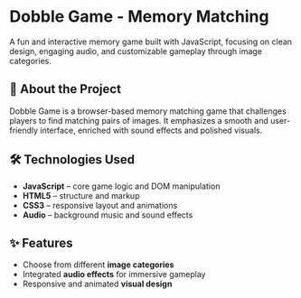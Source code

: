 # Dobble Game - Memory Matching

A fun and interactive memory game built with JavaScript, focusing on clean design, engaging audio, and customizable gameplay through image categories.

## 🧠 About the Project

Dobble Game is a browser-based memory matching game that challenges players to find matching pairs of images. It emphasizes a smooth and user-friendly interface, enriched with sound effects and polished visuals.

## 🛠️ Technologies Used

- **JavaScript** – core game logic and DOM manipulation  
- **HTML5** – structure and markup  
- **CSS3** – responsive layout and animations  
- **Audio** – background music and sound effects  

## ✨ Features

- Choose from different **image categories**
- Integrated **audio effects** for immersive gameplay
- Responsive and animated **visual design**
